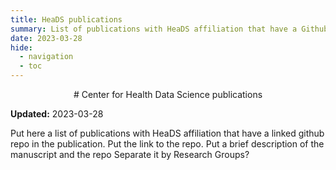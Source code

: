 ```yaml
---
title: HeaDS publications
summary: List of publications with HeaDS affiliation that have a Github repo
date: 2023-03-28
hide:
  - navigation
  - toc
---
```


<!--
# Put above to hide navigation (left), toc (right) or footer (bottom)

hide:
  - navigation 
  - toc
  - footer 

# You should hide the navigation if there are no subsections
# You should hide the Table of Contents if there are no important titles
-->

<center>
# Center for Health Data Science publications
</center>

**Updated:** 2023-03-28

Put here a list of publications with HeaDS affiliation that have a linked github repo in the publication. 
Put the link to the repo.
Put a brief description of the manuscript and the repo
Separate it by Research Groups?